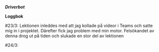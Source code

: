 ***Driverbot***

**Loggbok**

#23/3: Lektionen inleddes med att jag kollade på videor i Teams och satte mig in i projektet. Därefter fick jag problem med min motor. Felsökandet av denna drog ut på tiden och slukade en stor del av lektionen

#24/3:
